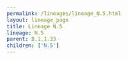 ```yaml
---
permalink: /lineages/lineage_N.5.html
layout: lineage_page
title: Lineage N.5
lineage: N.5
parent: B.1.1.33
children: ['N.5']
---
```

